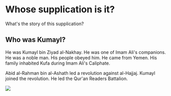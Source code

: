 Whose supplication is it?
=========================

What's the story of this supplication?

Who was Kumayl?
---------------

He was Kumayl bin Ziyad al-Nakhay. He was one of Imam Ali's companions.
He was a noble man. His people obeyed him. He came from Yemen. His
family inhabited Kufa during Imam Ali's Caliphate.

Abid al-Rahman bin al-Ashath led a revolution against al-Hajjaj. Kumayl
joined the revolution. He led the Qur'an Readers Battalion.

![](http://beta.al-islam.org/sites/default/files/pg4_0.jpg)


